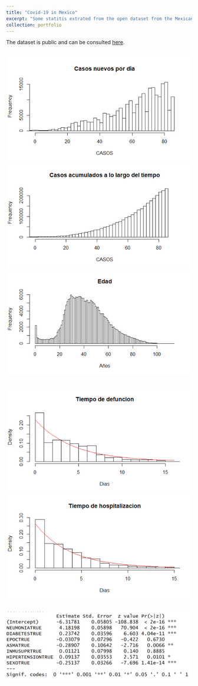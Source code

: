 ```yaml
---
title: "Covid-19 in Mexico"
excerpt: "Some statitis extrated from the open dataset from the Mexican Goverment.    <br/><img src='/images/ages.jpg'>"
collection: portfolio
---
```


The dataset is public and can be consulted [here](https://datos.gob.mx/busca/dataset/informacion-referente-a-casos-covid-19-en-mexico).

<br/><img src='/images/Covid19/nd.png'>
<br/><img src='/images/Covid19/ct.png'>
<br/><img src='/images/Covid19/edad.png'>

<br/><img src='/images/Covid19/TD.png'>
<br/><img src='/images/Covid19/TH.png'>

<br/><img src='/images/Covid19/Captura.png'>
